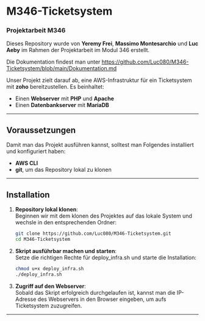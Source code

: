 # M346-Ticketsystem
### Projektarbeit M346

Dieses Repository wurde von **Yeremy Frei**, **Massimo Montesarchio** und **Luc Aeby** im Rahmen der Projektarbeit im Modul 346 erstellt.

Die Dokumentation findest man unter https://github.com/Luc080/M346-Ticketsystem/blob/main/Dokumentation.md

Unser Projekt zielt darauf ab, eine AWS-Infrastruktur für ein Ticketsystem mit **zoho** bereitzustellen. Es beinhaltet:
- Einen **Webserver** mit **PHP** und **Apache**
- Einen **Datenbankserver** mit **MariaDB**

---

## Voraussetzungen
Damit man das Projekt ausführen kannst, solltest man Folgendes installiert und konfiguriert haben:
- **AWS CLI**
- **git**, um das Repository lokal zu klonen

---

## Installation
1. **Repository lokal klonen**:  
   Beginnen wir mit dem klonen des Projektes auf das lokale System und wechsle in den entsprechenden Ordner:
   ```bash
   git clone https://github.com/Luc080/M346-Ticketsystem.git
   cd M346-Ticketsystem
   ```

2. **Skript ausführbar machen und starten**:  
   Setze die richtigen Rechte für deploy_infra.sh und starte die Installation:
   ```bash
   chmod u+x deploy_infra.sh
   ./deploy_infra.sh
   ```

3. **Zugriff auf den Webserver**:  
   Sobald das Skript erfolgreich durchgelaufen ist, kannst man die IP-Adresse des Webservers in den Browser eingeben, um aufs Ticketsystem zuzugreifen.

---